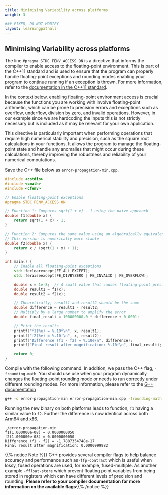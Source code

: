 ```yaml
---
title: Minimising Variability across platforms
weight: 3

### FIXED, DO NOT MODIFY
layout: learningpathall
---
```


## Minimising Variability across platforms

The line `#pragma STDC FENV_ACCESS ON` is a directive that informs the compiler to enable access to the floating-point environment. This is part of the C++11 standard and is used to ensure that the program can properly handle floating-point exceptions and rounding modes enabling your program to continue running if an exception is thrown. For more information, refer to the [documentation in the C++11 standard](https://en.cppreference.com/w/cpp/numeric/fenv).

In the context below, enabling floating-point environment access is crucial because the functions you are working with involve floating-point arithmetic, which can be prone to precision errors and exceptions such as overflow, underflow, division by zero, and invalid operations. However, in our example since we are hardcoding the inputs this is not strictly necessary but is included as it may be relevant for your own application. 

This directive is particularly important when performing operations that require high numerical stability and precision, such as the square root calculations in your functions. It allows the program to manage the floating-point state and handle any anomalies that might occur during these calculations, thereby improving the robustness and reliability of your numerical computations.

Save the C++ file below as `error-propagation-min.cpp`. 

```cpp
#include <cstdio>
#include <cmath>
#include <cfenv>

// Enable floating-point exceptions
#pragma STDC FENV_ACCESS ON

// Function 1: Computes sqrt(1 + x) - 1 using the naive approach
double f1(double x) {
    return sqrt(1 + x) - 1;
}

// Function 2: Computes the same value using an algebraically equivalent transformation
// This version is numerically more stable
double f2(double x) {
    return x / (sqrt(1 + x) + 1);
}

int main() {
    // Enable all floating-point exceptions
    std::feclearexcept(FE_ALL_EXCEPT);
    std::feraiseexcept(FE_DIVBYZERO | FE_INVALID | FE_OVERFLOW);

    double x = 1e-8;  // A small value that causes floating-point precision issues
    double result1 = f1(x);
    double result2 = f2(x);

    // Theoretically, result1 and result2 should be the same
    double difference = result1 - result2;
    // Multiply by a large number to amplify the error
    double final_result = 100000000.0 * difference + 0.0001;

    // Print the results
    printf("f1(%e) = %.10f\n", x, result1);
    printf("f2(%e) = %.10f\n", x, result2);
    printf("Difference (f1 - f2) = %.10e\n", difference);
    printf("Final result after magnification: %.10f\n", final_result);

    return 0;
}
```

Compile with the following command. In addition, we pass the C++ flag, `-frounding-math`. You should use use when your program dynamically changes the floating-point rounding mode or needs to run correctly under different rounding modes. For more information, please refer to the [G++ documentation](https://gcc.gnu.org/onlinedocs/gcc-13.3.0/gcc/Optimize-Options.html)

```bash
g++ -o error-propagation-min error-propagation-min.cpp -frounding-math
```

Running the new binary on both platforms leads to function, `f1` having a similar value to `f2`. Further the difference is now identical across both Arm64 and x86. 

```output
./error-propagation-min 
f1(1.000000e-08) = 0.0000000050
f2(1.000000e-08) = 0.0000000050
Difference (f1 - f2) = -1.7887354748e-17
Final result after magnification: 0.0000999982
```

{{% notice Note %}} G++ provides several compiler flags to help balance accuracy and performance such as`-ffp-contract` which is useful when lossy, fused operations are used, for example, fused-multiple. As another example `-ffloat-store` which prevent floating point variables from being stored in registers which can have different levels of precision and rounding. **Please refer to your compiler documentation for more information on the available flags**{{% /notice %}}

